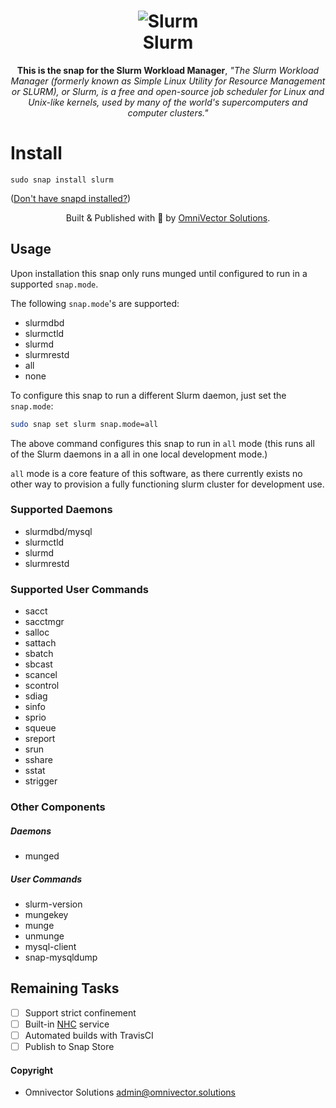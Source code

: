 <h1 align="center">
  <img src="https://upload.wikimedia.org/wikipedia/commons/thumb/3/3a/Slurm_logo.svg/1200px-Slurm_logo.svg.png" alt="Slurm">
  <br />
  Slurm
</h1>

<p align="center"><b>This is the snap for the Slurm Workload Manager</b>, <i>"The Slurm Workload Manager (formerly known as Simple Linux Utility for Resource Management or SLURM), or Slurm, is a free and open-source job scheduler for Linux and Unix-like kernels, used by many of the world's supercomputers and computer clusters."</i></p>

# Install

    sudo snap install slurm

([Don't have snapd installed?](https://snapcraft.io/docs/core/install))

<p align="center">Built & Published with 💝 by <a href="https://www.omnivector.solutions">OmniVector Solutions</a>.</p>

## Usage

Upon installation this snap only runs munged until configured to run in a supported `snap.mode`.

The following `snap.mode`'s are supported:
* slurmdbd
* slurmctld
* slurmd
* slurmrestd
* all
* none

To configure this snap to run a different Slurm daemon, just set the `snap.mode`:
```bash
sudo snap set slurm snap.mode=all
```
The above command configures this snap to run in `all` mode (this runs all of the Slurm daemons in a all in one local development mode.)

`all` mode is a core feature of this software, as there currently exists no other way to provision a fully functioning slurm cluster for development use.


### Supported Daemons

* slurmdbd/mysql
* slurmctld
* slurmd
* slurmrestd

### Supported User Commands

* sacct
* sacctmgr
* salloc
* sattach
* sbatch
* sbcast
* scancel
* scontrol
* sdiag
* sinfo
* sprio
* squeue
* sreport
* srun
* sshare
* sstat
* strigger

### Other Components

##### Daemons

* munged

##### User Commands

* slurm-version
* mungekey
* munge
* unmunge
* mysql-client
* snap-mysqldump

## Remaining Tasks

* [ ] Support strict confinement
* [ ] Built-in [NHC](https://github.com/mej/nhc) service
* [ ] Automated builds with TravisCI
* [ ] Publish to Snap Store

#### Copyright
* Omnivector Solutions <admin@omnivector.solutions>
